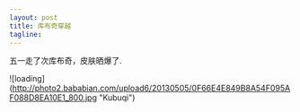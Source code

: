 ```yaml
---
layout: post
title: 库布奇穿越
tagline:
---
```

五一走了次库布奇，皮肤晒爆了.   
  
![loading] (http://photo2.bababian.com/upload6/20130505/0F66E4E849B8A54F095AF088D8EA10E1_800.jpg "Kubuqi")